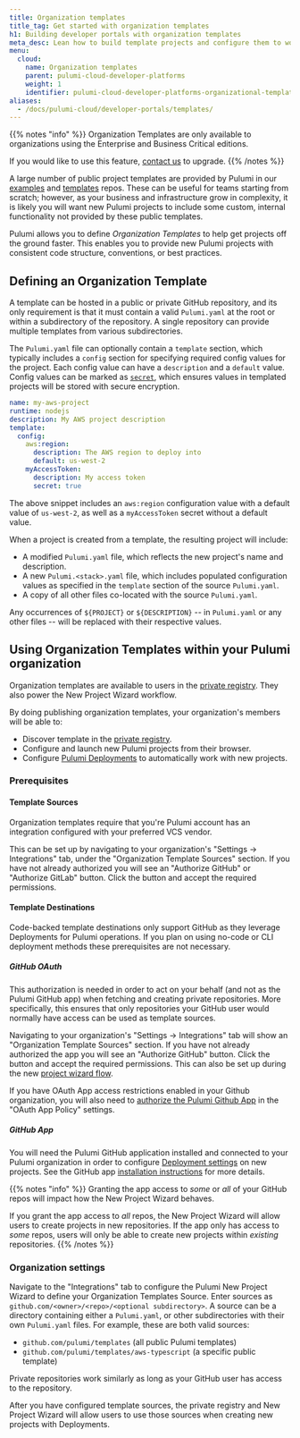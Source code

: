 ```yaml
---
title: Organization templates
title_tag: Get started with organization templates
h1: Building developer portals with organization templates
meta_desc: Lean how to build template projects and configure them to work with your Pulumi organization.
menu:
  cloud:
    name: Organization templates
    parent: pulumi-cloud-developer-platforms
    weight: 1
    identifier: pulumi-cloud-developer-platforms-organizational-templates
aliases:
  - /docs/pulumi-cloud/developer-portals/templates/
---
```


{{% notes "info" %}}
Organization Templates are only available to organizations using the Enterprise and Business Critical editions.

If you would like to use this feature, [contact us](/contact?form=sales) to upgrade.
{{% /notes %}}

A large number of public project templates are provided by Pulumi in our [examples](https://github.com/pulumi/examples) and [templates](https://github.com/pulumi/templates) repos. These can be useful for teams starting from scratch; however, as your business and infrastructure grow in complexity, it is likely you will want new Pulumi projects to include some custom, internal functionality not provided by these public templates.

Pulumi allows you to define _Organization Templates_ to help get projects off the ground faster. This enables you to provide new Pulumi projects with consistent code structure, conventions, or best practices.

## Defining an Organization Template

A template can be hosted in a public or private GitHub repository, and its only requirement is that it must contain a valid `Pulumi.yaml` at the root or within a subdirectory of the repository. A single repository can provide multiple templates from various subdirectories.

The `Pulumi.yaml` file can optionally contain a `template` section, which typically includes a `config` section for specifying required config values for the project. Each config value can have a `description` and a `default` value. Config values can be marked as [`secret`](/docs/concepts/secrets), which ensures values in templated projects will be stored with secure encryption.

```yaml
name: my-aws-project
runtime: nodejs
description: My AWS project description
template:
  config:
    aws:region:
      description: The AWS region to deploy into
      default: us-west-2
    myAccessToken:
      description: My access token
      secret: true
```

The above snippet includes an `aws:region` configuration value with a default value of `us-west-2`, as well as a `myAccessToken` secret without a default value.

When a project is created from a template, the resulting project will include:

* A modified `Pulumi.yaml` file, which reflects the new project's name and description.
* A new `Pulumi.<stack>.yaml` file, which includes populated configuration values as specified in the `template` section of the source `Pulumi.yaml`.
* A copy of all other files co-located with the source `Pulumi.yaml`.

Any occurrences of `${PROJECT}` or `${DESCRIPTION}` -- in `Pulumi.yaml` or any other files -- will be replaced with their respective values.

## Using Organization Templates within your Pulumi organization

Organization templates are available to users in the [private registry](/docs/idp/get-started/private-registry/). They also power the New Project Wizard workflow.

By doing publishing organization templates, your organization's members will be able to:

* Discover template in the [private registry](/docs/idp/get-started/private-registry/).
* Configure and launch new Pulumi projects from their browser.
* Configure [Pulumi Deployments](/docs/pulumi-cloud/deployments) to automatically work with new projects.

### Prerequisites

#### Template Sources

Organization templates require that you're Pulumi account has an integration configured with your preferred VCS vendor.

This can be set up by navigating to your organization's "Settings → Integrations" tab, under the "Organization Template Sources" section.
If you have not already authorized you will see an "Authorize GitHub" or "Authorize GitLab" button. Click the button and accept the required permissions.

#### Template Destinations

Code-backed template destinations only support GitHub as they leverage Deployments for Pulumi operations.
If you plan on using no-code or CLI deployment methods these prerequisites are not necessary.

##### GitHub OAuth

This authorization is needed in order to act on your behalf (and not as the Pulumi GitHub app) when fetching and creating private repositories.
More specifically, this ensures that only repositories your GitHub user would normally have access can be used as template sources.

Navigating to your organization's "Settings → Integrations" tab will show an "Organization Template Sources" section. If you have not already authorized the app you will see an "Authorize GitHub" button. Click the button and accept the required permissions. This can also be set up during the new [project wizard flow](https://www.pulumi.com/docs/pulumi-cloud/developer-platforms/new-project-wizard/#github-oauth-application).

If you have OAuth App access restrictions enabled in your Github organization, you will also need to
[authorize the Pulumi Github App](https://docs.github.com/en/organizations/managing-oauth-access-to-your-organizations-data/approving-oauth-apps-for-your-organization)
in the "OAuth App Policy" settings.

##### GitHub App

You will need the Pulumi GitHub application installed and connected to your Pulumi organization in order to configure [Deployment settings](/docs/pulumi-cloud/deployments/reference/#deployment-settings) on new projects.
See the GitHub app [installation instructions](/docs/pulumi-cloud/deployments/reference/#github-app-installation) for more details.

{{% notes "info" %}}
Granting the app access to _some_ or _all_ of your GitHub repos will impact how the New Project Wizard behaves.

If you grant the app access to _all_ repos, the New Project Wizard will allow users to create projects in new repositories. If the app only has access to _some_ repos, users will only be able to create new projects within _existing_ repositories.
{{% /notes %}}

### Organization settings

Navigate to the "Integrations" tab to configure the Pulumi New Project Wizard to define your Organization Templates Source.
Enter sources as `github.com/<owner>/<repo>/<optional subdirectory>`. A source can be a directory containing either a `Pulumi.yaml`, or other subdirectories with their own `Pulumi.yaml` files. For example, these are both valid sources:

* `github.com/pulumi/templates` (all public Pulumi templates)
* `github.com/pulumi/templates/aws-typescript` (a specific public template)

Private repositories work similarly as long as your GitHub user has access to the repository.

After you have configured template sources, the private registry and New Project Wizard will allow users to use those sources when creating new projects with Deployments.
